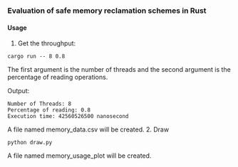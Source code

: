 ### Evaluation of safe memory reclamation schemes in Rust

#### Usage
1. Get the throughput:
```
cargo run -- 8 0.8
```
The first argument is the number of threads and the second argument is the percentage of reading operations.

Output:
```
Number of Threads: 8
Percentage of reading: 0.8
Execution time: 42560526500 nanosecond
```
A file named memory_data.csv will be created. 
2. Draw
```
python draw.py
```
A file named memory_usage_plot will be created.
